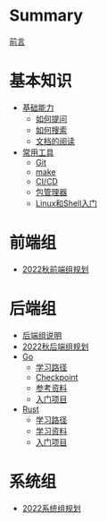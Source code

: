 # Summary

[前言](README.md)

# 基本知识

- [基础能力]()
	- [如何提问]()
	- [如何搜索]()
	- [文档的阅读]()
- [常用工具]()
	- [Git]()
	- [make]()
	- [CI/CD]()
	- [包管理器]()
	- [Linux和Shell入门]()

# 前端组

- [2022秋前端组规划]()

# 后端组

- [后端组说明](Backend/readme.md)
- [2022秋后端组规划](Backend/Plans/2022fall.md)
- [Go](Backend/Go/readme.md)
	- [学习路径](Backend/Go/tutorial.md)
	- [Checkpoint](Backend/Go/checkpoint.md)
	- [参考资料]()
	- [入门项目]()
- [Rust]()
	- [学习路径]()
	- [学习资料]()
	- [入门项目]()
	
# 系统组
- [2022系统组规划]()

